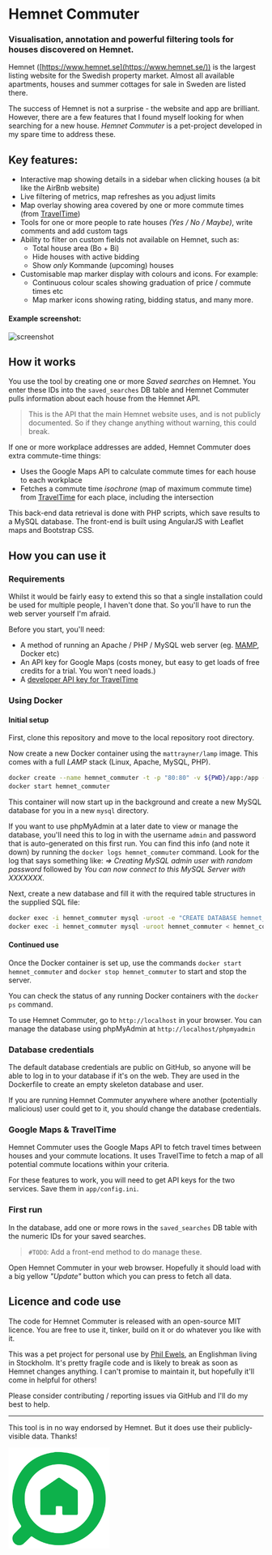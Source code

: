 # Hemnet Commuter

### Visualisation, annotation and powerful filtering tools for houses discovered on Hemnet.

Hemnet ([https://www.hemnet.se](https://www.hemnet.se/)) is the largest listing website for the Swedish property market.
Almost all available apartments, houses and summer cottages for sale in Sweden are listed there.

The success of Hemnet is not a surprise - the website and app are brilliant.
However, there are a few features that I found myself looking for when searching for a new house.
_Hemnet Commuter_ is a pet-project developed in my spare time to address these.

## Key features:

* Interactive map showing details in a sidebar when clicking houses (a bit like the AirBnb website)
* Live filtering of metrics, map refreshes as you adjust limits
* Map overlay showing area covered by one or more commute times (from [TravelTime](https://traveltime.com/travel-time-maps))
* Tools for one or more people to rate houses _(Yes / No / Maybe)_, write comments and add custom tags
* Ability to filter on custom fields not available on Hemnet, such as:
  * Total house area (Bo + Bi)
  * Hide houses with active bidding
  * Show _only_ Kommande (upcoming) houses
* Customisable map marker display with colours and icons. For example:
  * Continuous colour scales showing graduation of price / commute times etc
  * Map marker icons showing rating, bidding status, and many more.

#### Example screenshot:

![screenshot](screenshot.png)

## How it works

You use the tool by creating one or more _Saved searches_ on Hemnet.
You enter these IDs into the `saved_searches` DB table and Hemnet Commuter pulls information about each house from the Hemnet API.

> This is the API that the main Hemnet website uses, and is not publicly documented. So if they change anything without warning, this could break.

If one or more workplace addresses are added, Hemnet Commuter does extra commute-time things:

* Uses the Google Maps API to calculate commute times for each house to each workplace
* Fetches a commute time _isochrone_ (map of maximum commute time) from [TravelTime](https://traveltime.com/travel-time-maps) for each place, including the intersection

This back-end data retrieval is done with PHP scripts, which save results to a MySQL database.
The front-end is built using AngularJS with Leaflet maps and Bootstrap CSS.

## How you can use it

### Requirements

Whilst it would be fairly easy to extend this so that a single installation could be used for multiple people,
I haven't done that. So you'll have to run the web server yourself I'm afraid.

Before you start, you'll need:

* A method of running an Apache / PHP / MySQL web server (eg. [MAMP](https://www.mamp.info/), Docker etc)
* An API key for Google Maps (costs money, but easy to get loads of free credits for a trial. You won't need loads.)
* A [developer API key for TravelTime](https://traveltime.com/travel-time-maps?openDialog=true)

### Using Docker

#### Initial setup

First, clone this repository and move to the local repository root directory.

Now create a new Docker container using the `mattrayner/lamp` image. This comes with a full _LAMP_ stack
(Linux, Apache, MySQL, PHP).

```bash
docker create --name hemnet_commuter -t -p "80:80" -v ${PWD}/app:/app -v ${PWD}/mysql:/var/lib/mysql mattrayner/lamp:latest
docker start hemnet_commuter
```

This container will now start up in the background and create a new MySQL database for you in a new `mysql` directory.

If you want to use phpMyAdmin at a later date to view or manage the database, you'll need this to log in
with the username `admin` and password that is auto-generated on this first run. You can find this info (and note it down)
by running the `docker logs hemnet_commuter` command. Look for the log that says something like:
_=> Creating MySQL admin user with random password_ followed by _You can now connect to this MySQL Server with XXXXXXX_.

Next, create a new database and fill it with the required table structures in the supplied SQL file:

```bash
docker exec -i hemnet_commuter mysql -uroot -e "CREATE DATABASE hemnet_commuter"
docker exec -i hemnet_commuter mysql -uroot hemnet_commuter < hemnet_commuter.sql
```

#### Continued use

Once the Docker container is set up, use the commands `docker start hemnet_commuter`
and `docker stop hemnet_commuter` to start and stop the server.

You can check the status of any running Docker containers with the `docker ps` command.

To use Hemnet Commuter, go to `http://localhost` in your browser.
You can manage the database using phpMyAdmin at `http://localhost/phpmyadmin`

### Database credentials

The default database credentials are public on GitHub, so anyone will be able to log in to your database if it's on the web.
They are used in the Dockerfile to create an empty skeleton database and user.

If you are running Hemnet Commuter anywhere where another (potentially malicious) user could get to it, you should change
the database credentials.

### Google Maps & TravelTime

Hemnet Commuter uses the Google Maps API to fetch travel times between houses and your commute locations.
It uses TravelTime to fetch a map of all potential commute locations within your criteria.

For these features to work, you will need to get API keys for the two services. Save them in `app/config.ini`.

### First run

In the database, add one or more rows in the `saved_searches` DB table with the numeric IDs for your saved searches.

> `#TODO`: Add a front-end method to do manage these.

Open Hemnet Commuter in your web browser. Hopefully it should load with a big yellow _"Update"_ button
which you can press to fetch all data.

## Licence and code use

The code for Hemnet Commuter is released with an open-source MIT licence.
You are free to use it, tinker, build on it or do whatever you like with it.

This was a pet project for personal use by [Phil Ewels](http://phil.ewels.co.uk), an
Englishman living in Stockholm. It's pretty fragile code and is likely to break
as soon as Hemnet changes anything. I can't promise to maintain it, but hopefully
it'll come in helpful for others!

Please consider contributing / reporting issues via GitHub and I'll do my best to help.

---

This tool is in no way endorsed by Hemnet. But it does use their publicly-visible data. Thanks!

<img src="hemnet.svg" width="200">

